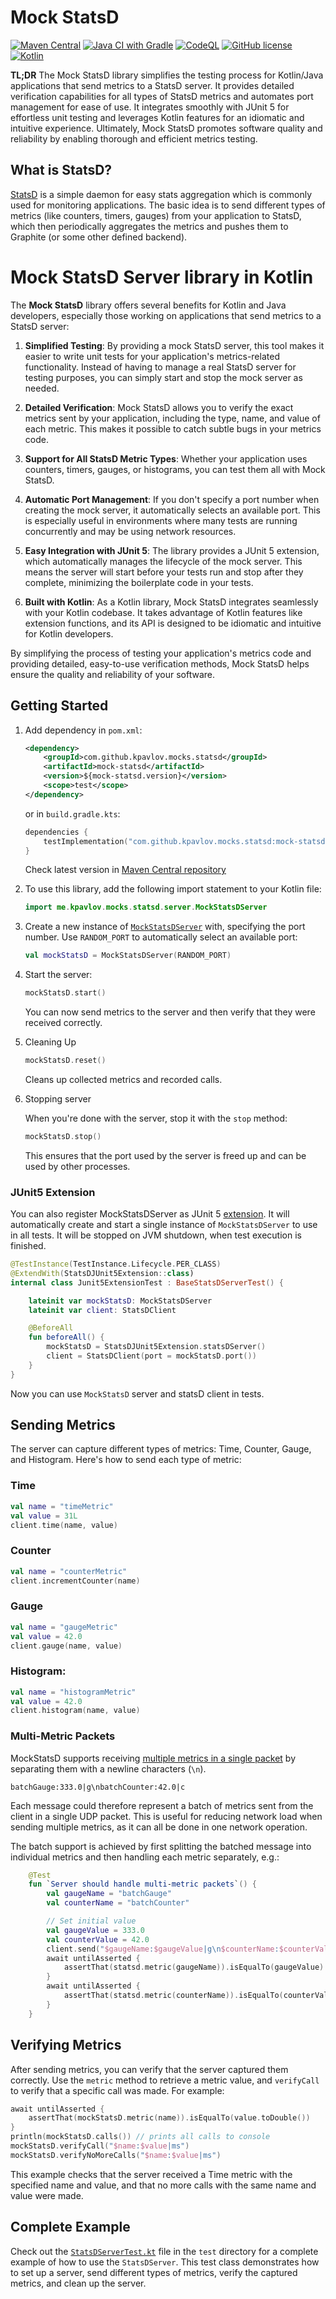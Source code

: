 # Mock StatsD

[![Maven Central](https://img.shields.io/maven-central/v/com.github.kpavlov.mocks.statsd/mock-statsd)](https://search.maven.org/#search%7Cgav%7C1%7Cg%3A"com.github.kpavlov.mocks.statsd"%20AND%20a%3A"mock-statsd")
[![Java CI with Gradle](https://github.com/kpavlov/mock-statsd/actions/workflows/gradle.yml/badge.svg)](https://github.com/kpavlov/mock-statsd/actions/workflows/gradle.yml)
[![CodeQL](https://github.com/kpavlov/mock-statsd/actions/workflows/codeql.yml/badge.svg)](https://github.com/kpavlov/mock-statsd/actions/workflows/codeql.yml)
[![GitHub license](https://img.shields.io/badge/license-Apache%20License%202.0-blue.svg?style=flat)](https://www.apache.org/licenses/LICENSE-2.0)
[![Kotlin](https://img.shields.io/badge/kotlin-1.8.21-blue.svg?logo=kotlin)](http://kotlinlang.org)

**TL;DR** The Mock StatsD library simplifies the testing process for Kotlin/Java applications that send metrics to a StatsD server. It provides detailed verification capabilities for all types of StatsD metrics and automates port management for ease of use. It integrates smoothly with JUnit 5 for effortless unit testing and leverages Kotlin features for an idiomatic and intuitive experience. Ultimately, Mock StatsD promotes software quality and reliability by enabling thorough and efficient metrics testing.

## What is StatsD?

[StatsD](https://github.com/statsd/statsd) is a simple daemon for easy stats aggregation which is commonly used for monitoring applications. The basic idea is to send different types of metrics (like counters, timers, gauges) from your application to StatsD, which then periodically aggregates the metrics and pushes them to Graphite (or some other defined backend).

# Mock StatsD Server library in Kotlin

The **Mock StatsD** library offers several benefits for Kotlin and Java developers, especially those working on applications that send metrics to a StatsD server:

1. **Simplified Testing**: By providing a mock StatsD server, this tool makes it easier to write unit tests for your application's metrics-related functionality. Instead of having to manage a real StatsD server for testing purposes, you can simply start and stop the mock server as needed.

2. **Detailed Verification**: Mock StatsD allows you to verify the exact metrics sent by your application, including the type, name, and value of each metric. This makes it possible to catch subtle bugs in your metrics code.

3. **Support for All StatsD Metric Types**: Whether your application uses counters, timers, gauges, or histograms, you can test them all with Mock StatsD.

4. **Automatic Port Management**: If you don't specify a port number when creating the mock server, it automatically selects an available port. This is especially useful in environments where many tests are running concurrently and may be using network resources.

5. **Easy Integration with JUnit 5**: The library provides a JUnit 5 extension, which automatically manages the lifecycle of the mock server. This means the server will start before your tests run and stop after they complete, minimizing the boilerplate code in your tests.

6. **Built with Kotlin**: As a Kotlin library, Mock StatsD integrates seamlessly with your Kotlin codebase. It takes advantage of Kotlin features like extension functions, and its API is designed to be idiomatic and intuitive for Kotlin developers.

By simplifying the process of testing your application's metrics code and providing detailed, easy-to-use verification methods, Mock StatsD helps ensure the quality and reliability of your software.

## Getting Started

1. Add dependency in `pom.xml`:
    ```xml
    <dependency>
        <groupId>com.github.kpavlov.mocks.statsd</groupId>
        <artifactId>mock-statsd</artifactId>
        <version>${mock-statsd.version}</version>
        <scope>test</scope>
    </dependency>
    ```

    or in `build.gradle.kts`:
    ```kotlin
    dependencies {
        testImplementation("com.github.kpavlov.mocks.statsd:mock-statsd:$mockStatsdVersion")
    }
    ```

    Check latest version in [Maven Central repository](https://central.sonatype.com/artifact/com.github.kpavlov.mocks.statsd/mock-statsd)

2. To use this library, add the following import statement to your Kotlin file:

    ```kotlin
    import me.kpavlov.mocks.statsd.server.MockStatsDServer
    ```

3. Create a new instance of [`MockStatsDServer`](src/main/kotlin/me/kpavlov/mocks/statsd/MockStatsDServer.kt) with, specifying the port number. Use `RANDOM_PORT` to automatically select an available port:

    ```kotlin
    val mockStatsD = MockStatsDServer(RANDOM_PORT)
    ```

4. Start the server:

    ```kotlin
    mockStatsD.start()
    ```

    You can now send metrics to the server and then verify that they were received correctly.

5. Cleaning Up

    ```kotlin
    mockStatsD.reset()
    ```

    Cleans up collected metrics and recorded calls.

6. Stopping server

    When you're done with the server, stop it with the `stop` method:

    ```kotlin
    mockStatsD.stop()
    ```

    This ensures that the port used by the server is freed up and can be used by other processes.

### JUnit5 Extension

You can also register MockStatsDServer as JUnit 5 [extension](https://junit.org/junit5/docs/current/user-guide/#extensions).
It will automatically create and start a single instance of `MockStatsDServer` to use in all tests.
It will be stopped on JVM shutdown, when test execution is finished.

```kotlin
@TestInstance(TestInstance.Lifecycle.PER_CLASS)
@ExtendWith(StatsDJUnit5Extension::class)
internal class Junit5ExtensionTest : BaseStatsDServerTest() {

    lateinit var mockStatsD: MockStatsDServer
    lateinit var client: StatsDClient

    @BeforeAll
    fun beforeAll() {
        mockStatsD = StatsDJUnit5Extension.statsDServer()
        client = StatsDClient(port = mockStatsD.port())
    }
}
```
Now you can use `MockStatsD` server and statsD client in tests.

## Sending Metrics

The server can capture different types of metrics: Time, Counter, Gauge, and Histogram. Here's how to send each type of metric:

### Time

```kotlin
val name = "timeMetric"
val value = 31L
client.time(name, value)
```

### Counter

```kotlin
val name = "counterMetric"
client.incrementCounter(name)
```

### Gauge

```kotlin
val name = "gaugeMetric"
val value = 42.0
client.gauge(name, value)
```

### Histogram:

```kotlin
val name = "histogramMetric"
val value = 42.0
client.histogram(name, value)
```

### Multi-Metric Packets

MockStatsD supports receiving  [multiple metrics in a single packet](https://github.com/statsd/statsd/blob/master/docs/metric_types.md#multi-metric-packets) by separating them with a newline characters (`\n`).

    batchGauge:333.0|g\nbatchCounter:42.0|c

Each message could therefore represent a batch of metrics sent from the client in a single UDP packet. This is useful for reducing network load when sending multiple metrics, as it can all be done in one network operation.

The batch support is achieved by first splitting the batched message into individual metrics and then handling each metric separately, e.g.:

```kotlin
    @Test
    fun `Server should handle multi-metric packets`() {
        val gaugeName = "batchGauge"
        val counterName = "batchCounter"

        // Set initial value
        val gaugeValue = 333.0
        val counterValue = 42.0
        client.send("$gaugeName:$gaugeValue|g\n$counterName:$counterValue|c")
        await untilAsserted {
            assertThat(statsd.metric(gaugeName)).isEqualTo(gaugeValue)
        }
        await untilAsserted {
            assertThat(statsd.metric(counterName)).isEqualTo(counterValue)
        }
    }

```

## Verifying Metrics

After sending metrics, you can verify that the server captured them correctly. Use the `metric` method to retrieve a metric value, and `verifyCall` to verify that a specific call was made. For example:

```kotlin
await untilAsserted {
    assertThat(mockStatsD.metric(name)).isEqualTo(value.toDouble())
}
println(mockStatsD.calls()) // prints all calls to console
mockStatsD.verifyCall("$name:$value|ms")
mockStatsD.verifyNoMoreCalls("$name:$value|ms")
```

This example checks that the server received a Time metric with the specified name and value, and that no more calls with the same name and value were made.

## Complete Example

Check out the [`StatsDServerTest.kt`](src/test/kotlin/me/kpavlov/mocks/statsd/server/StatsDServerTest.kt) file in the `test` directory for a complete example of how to use the `StatsDServer`. This test class demonstrates how to set up a server, send different types of metrics, verify the captured metrics, and clean up the server.
